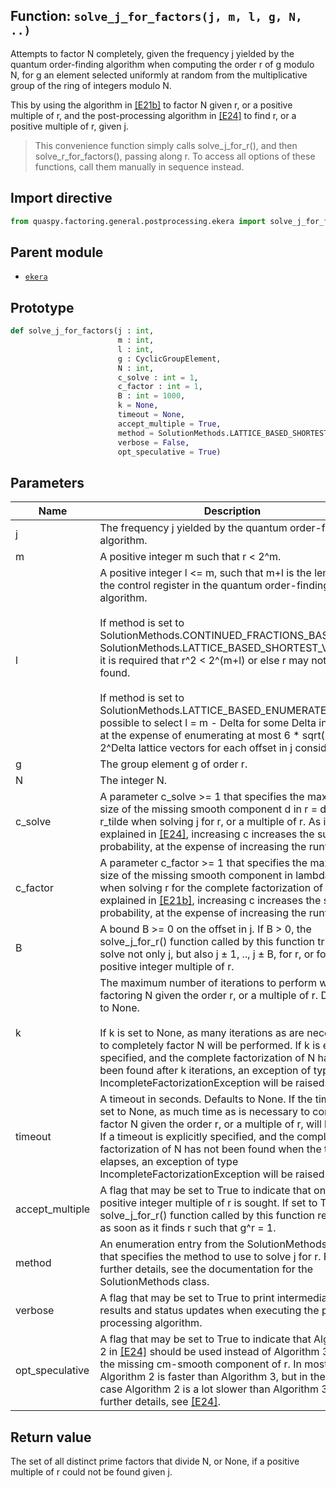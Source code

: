 ## Function: <code>solve\_j\_for\_factors(j, m, l, g, N, ..)</code>
Attempts to factor N completely, given the frequency j yielded by the quantum order-finding algorithm when computing the order r of g modulo N, for g an element selected uniformly at random from the multiplicative group of the ring of integers modulo N.

This by using the algorithm in [[E21b]](https://doi.org/10.1007/s11128-021-03069-1) to factor N given r, or a positive multiple of r, and the post-processing algorithm in [[E24]](https://doi.org/10.1145/3655026) to find r, or a positive multiple of r, given j.

> This convenience function simply calls solve_j_for_r(), and then solve_r_for_factors(), passing along r. To access all options of these functions, call them manually in sequence instead.

## Import directive
```python
from quaspy.factoring.general.postprocessing.ekera import solve_j_for_factors
```

## Parent module
- [<code>ekera</code>](README.md)

## Prototype
```python
def solve_j_for_factors(j : int,
                        m : int,
                        l : int,
                        g : CyclicGroupElement,
                        N : int,
                        c_solve : int = 1,
                        c_factor : int = 1,
                        B : int = 1000,
                        k = None,
                        timeout = None,
                        accept_multiple = True,
                        method = SolutionMethods.LATTICE_BASED_SHORTEST_VECTOR,
                        verbose = False,
                        opt_speculative = True)
```

## Parameters
| <b>Name</b> | <b>Description</b> |
| ----------- | ------------------ |
| j | The frequency j yielded by the quantum order-finding algorithm. |
| m | A positive integer m such that r < 2^m. |
| l | A positive integer l <= m, such that m+l is the length of the control register in the quantum order-finding algorithm.<br><br>If method is set to SolutionMethods.CONTINUED_FRACTIONS_BASED or SolutionMethods.LATTICE_BASED_SHORTEST_VECTOR, it is required that r^2 < 2^(m+l) or else r may not be found.<br><br>If method is set to SolutionMethods.LATTICE_BASED_ENUMERATE, it is possible to select l = m - Delta for some Delta in [0, m), at the expense of enumerating at most 6 * sqrt(3) * 2^Delta lattice vectors for each offset in j considered. |
| g | The group element g of order r. |
| N | The integer N. |
| c_solve | A parameter c_solve >= 1 that specifies the maximum size of the missing smooth component d in r = d * r_tilde when solving j for r, or a multiple of r. As is explained in [[E24]](https://doi.org/10.1145/3655026), increasing c increases the success probability, at the expense of increasing the runtime. |
| c_factor | A parameter c_factor >= 1 that specifies the maximum size of the missing smooth component in lambda'(N) when solving r for the complete factorization of N. As is explained in [[E21b]](https://doi.org/10.1007/s11128-021-03069-1), increasing c increases the success probability, at the expense of increasing the runtime. |
| B | A bound B >= 0 on the offset in j. If B > 0, the solve_j_for_r() function called by this function tries to solve not only j, but also j ± 1, .., j ± B, for r, or for a positive integer multiple of r. |
| k | The maximum number of iterations to perform when factoring N given the order r, or a multiple of r. Defaults to None.<br><br>If k is set to None, as many iterations as are necessary to completely factor N will be performed. If k is explicitly specified, and the complete factorization of N has not been found after k iterations, an exception of type IncompleteFactorizationException will be raised. |
| timeout | A timeout in seconds. Defaults to None. If the timeout is set to None, as much time as is necessary to completely factor N given the order r, or a multiple of r, will be used. If a timeout is explicitly specified, and the complete factorization of N has not been found when the timeout elapses, an exception of type IncompleteFactorizationException will be raised. |
| accept_multiple | A flag that may be set to True to indicate that only a positive integer multiple of r is sought. If set to True, the solve_j_for_r() function called by this function returns as soon as it finds r such that g^r = 1. |
| method | An enumeration entry from the SolutionMethods class that specifies the method to use to solve j for r. For further details, see the documentation for the SolutionMethods class. |
| verbose | A flag that may be set to True to print intermediary results and status updates when executing the post-processing algorithm. |
| opt_speculative | A flag that may be set to True to indicate that Algorithm 2 in [[E24]](https://doi.org/10.1145/3655026) should be used instead of Algorithm 3 to find the missing cm-smooth component of r. In most cases, Algorithm 2 is faster than Algorithm 3, but in the worst case Algorithm 2 is a lot slower than Algorithm 3. For further details, see [[E24]](https://doi.org/10.1145/3655026). |

## Return value
The set of all distinct prime factors that divide N, or None, if a positive multiple of r could not be found given j.

